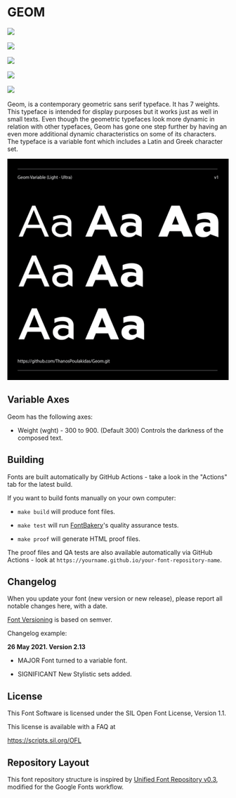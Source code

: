 
# GEOM

  

[![][Fontbakery]](https://googlefonts.github.io/googlefonts-project-template/fontbakery/fontbakery-report.html)

[![][Universal]](https://googlefonts.github.io/googlefonts-project-template/fontbakery/fontbakery-report.html)

[![][GF Profile]](https://googlefonts.github.io/googlefonts-project-template/fontbakery/fontbakery-report.html)

[![][Outline Correctness]](https://googlefonts.github.io/googlefonts-project-template/fontbakery/fontbakery-report.html)

[![][Shaping]](https://googlefonts.github.io/googlefonts-project-template/fontbakery/fontbakery-report.html)

  

[Fontbakery]: https://img.shields.io/endpoint?url=https%3A%2F%2Fraw.githubusercontent.com%2Fgooglefonts%2Fgooglefonts-project-template%2Fgh-pages%2Fbadges%2Foverall.json

[GF Profile]: https://img.shields.io/endpoint?url=https%3A%2F%2Fraw.githubusercontent.com%2Fgooglefonts%2Fgooglefonts-project-template%2Fgh-pages%2Fbadges%2FGoogleFonts.json

[Outline Correctness]: https://img.shields.io/endpoint?url=https%3A%2F%2Fraw.githubusercontent.com%2Fgooglefonts%2Fgooglefonts-project-template%2Fgh-pages%2Fbadges%2FOutlineCorrectnessChecks.json

[Shaping]: https://img.shields.io/endpoint?url=https%3A%2F%2Fraw.githubusercontent.com%2Fgooglefonts%2Fgooglefonts-project-template%2Fgh-pages%2Fbadges%2FShapingChecks.json

[Universal]: https://img.shields.io/endpoint?url=https%3A%2F%2Fraw.githubusercontent.com%2Fgooglefonts%2Fgooglefonts-project-template%2Fgh-pages%2Fbadges%2FUniversal.json

  

Geom, is a contemporary geometric sans serif typeface. It has 7 weights. This typeface is intended for display purposes but it works just as well in small texts. Even though the geometric typefaces look more dynamic in relation with other typefaces, Geom has gone one step further by having an even more additional dynamic characteristics on some of its characters. The typeface is a variable font which includes a Latin and Greek character set.

  

![Sample Image](documentation/image1.png)

## Variable Axes

Geom has the following axes:

  
- Weight (wght) - 300 to 900. (Default 300) Controls the darkness of the composed text.
  

## Building

  

Fonts are built automatically by GitHub Actions - take a look in the "Actions" tab for the latest build.

  

If you want to build fonts manually on your own computer:

  

*  `make build` will produce font files.

*  `make test` will run [FontBakery](https://github.com/googlefonts/fontbakery)'s quality assurance tests.

*  `make proof` will generate HTML proof files.

  

The proof files and QA tests are also available automatically via GitHub Actions - look at `https://yourname.github.io/your-font-repository-name`.

  

## Changelog

  

When you update your font (new version or new release), please report all notable changes here, with a date.

[Font Versioning](https://github.com/googlefonts/gf-docs/tree/main/Spec#font-versioning) is based on semver.

Changelog example:

  

**26 May 2021. Version 2.13**

- MAJOR Font turned to a variable font.

- SIGNIFICANT New Stylistic sets added.

  

## License

  

This Font Software is licensed under the SIL Open Font License, Version 1.1.

This license is available with a FAQ at

https://scripts.sil.org/OFL

  

## Repository Layout

  

This font repository structure is inspired by [Unified Font Repository v0.3](https://github.com/unified-font-repository/Unified-Font-Repository), modified for the Google Fonts workflow.